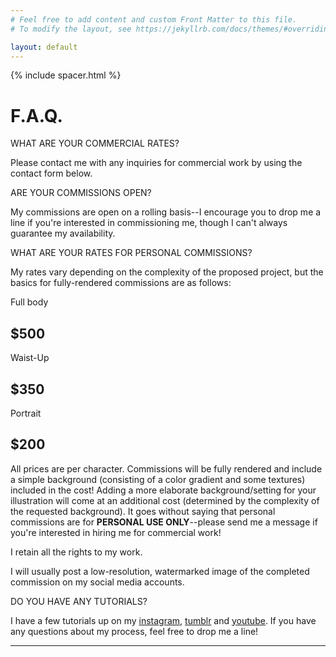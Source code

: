 ```yaml
---
# Feel free to add content and custom Front Matter to this file.
# To modify the layout, see https://jekyllrb.com/docs/themes/#overriding-theme-defaults

layout: default
---
```

{% include spacer.html %}
<div class="container px-xl-3 px-lg-3 px-md-3 px-4">
<h1 class="mb-5">F.A.Q.</h1>
<P class="card-title">WHAT ARE YOUR COMMERCIAL RATES?</P>
<P>Please contact me with any inquiries for commercial work by using the contact form below.</P>
<P class="card-title pt-4">ARE YOUR COMMISSIONS OPEN?</P>
<P>My commissions are open on a rolling basis--I encourage you to drop me a line if you're interested in commissioning me, though I can't always guarantee my availability.</P>
<P class="card-title pt-4">WHAT ARE YOUR RATES FOR PERSONAL COMMISSIONS?</P>
<P>My rates vary depending on the complexity of the proposed project, but the basics for fully-rendered commissions are as follows:</P>
<div class="card-deck my-5">
    <div class="card" id="list-card">
        <div class="card-body text-center px-0">
            <p class="card-title">Full body</p>
            <h2 class="mb-0">$500</h2>
        </div>
    </div>  
    <div class="card" id="list-card">
        <div class="card-body text-center px-0">
            <p class="card-title">Waist-Up</p>
            <h2 class="mb-0">$350</h2>
        </div>
    </div>
    <div class="card" id="list-card">
        <div class="card-body text-center px-0">
            <p class="card-title">Portrait</p>
            <h2 class="mb-0">$200</h2>
        </div>
    </div>
</div>
<P>All prices are per character. Commissions will be fully rendered and include a simple background (consisting of a color gradient and some textures) included in the cost! Adding a more elaborate background/setting for your illustration will come at an additional cost (determined by the complexity of the requested background).
It goes without saying that personal commissions are for <B>PERSONAL USE ONLY</B>--please send me a message if you're interested in hiring me for commercial work!</P>
<P>I retain all the rights to my work.</P>
<P>I will usually post a low-resolution, watermarked image of the completed commission on my social media accounts.</P>
<P class="card-title pt-4">DO YOU HAVE ANY TUTORIALS?</P>
<P>I have a few tutorials up on my <a href="https://www.instagram.com/heyitsjaki/">instagram</a>, <a href="http://itsmyfreakin.tumblr.com/tagged/tutorial">tumblr</a> and <a href="http://www.youtube.com/c/heyitsjaki">youtube</a>. If you have any questions about my process, feel free to drop me a line!</P>
</div>
<div class="container my-5">
<hr>
</div>
